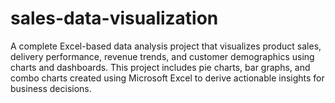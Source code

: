 # sales-data-visualization
A complete Excel-based data analysis project that visualizes product sales, delivery performance, revenue trends, and customer demographics using charts and dashboards. This project includes pie charts, bar graphs, and combo charts created using Microsoft Excel to derive actionable insights for business decisions.
